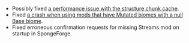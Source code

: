 - Possibly fixed [a performance issue with the structure chunk cache](https://github.com/delvr/Farseek/issues/22).
- Fixed [a crash when using mods that have Mutated biomes with a null Base biome](https://github.com/delvr/Streams/issues/34).
- Fixed erroneous confirmation requests for missing Streams mod on startup in SpongeForge.
